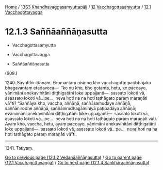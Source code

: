 
[Home](/) / [13S3 Khandhavaggasaṃyuttapāḷi](../../../13S3.md) / [12 Vacchagottasaṃyutta](../../12.md) / [12.1 Vacchagottavagga](../12.1.md)

# 12.1.3 Saññāaññāṇasutta

* Vacchagottasaṃyutta

* Vacchagottavagga

* Saññāaññāṇasutta

(609.)

1240\. Sāvatthinidānaṃ. Ekamantaṃ nisinno kho vacchagotto paribbājako bhagavantaṃ etadavoca—  “ko nu kho, bho gotama, hetu, ko paccayo, yānimāni anekavihitāni diṭṭhigatāni loke uppajjanti—  sassato lokoti vā, asassato lokoti vā…pe…  neva hoti na na hoti tathāgato paraṃ maraṇāti vā”ti? “Saññāya kho, vaccha, aññāṇā, saññāsamudaye aññāṇā, saññānirodhe aññāṇā, saññānirodhagāminiyā paṭipadāya aññāṇā; evamimāni anekavihitāni diṭṭhigatāni loke uppajjanti—  sassato lokoti vā, asassato lokoti vā…pe…  neva hoti na na hoti tathāgato paraṃ maraṇāti vāti. Ayaṃ kho, vaccha, hetu, ayaṃ paccayo, yānimāni anekavihitāni diṭṭhigatāni loke uppajjanti—  sassato lokoti vā, asassato lokoti vā…pe…  neva hoti na na hoti tathāgato paraṃ maraṇāti vā”ti.

---

1241\. Tatiyaṃ.



[Go to previous page (12.1.2 Vedanāaññāṇasutta)](12.1.2.md) / [Go to parent page (12.1 Vacchagottavagga)](../12.1.md) / [Go to next page (12.1.4 Saṅkhāraaññāṇasutta)](12.1.4.md)


